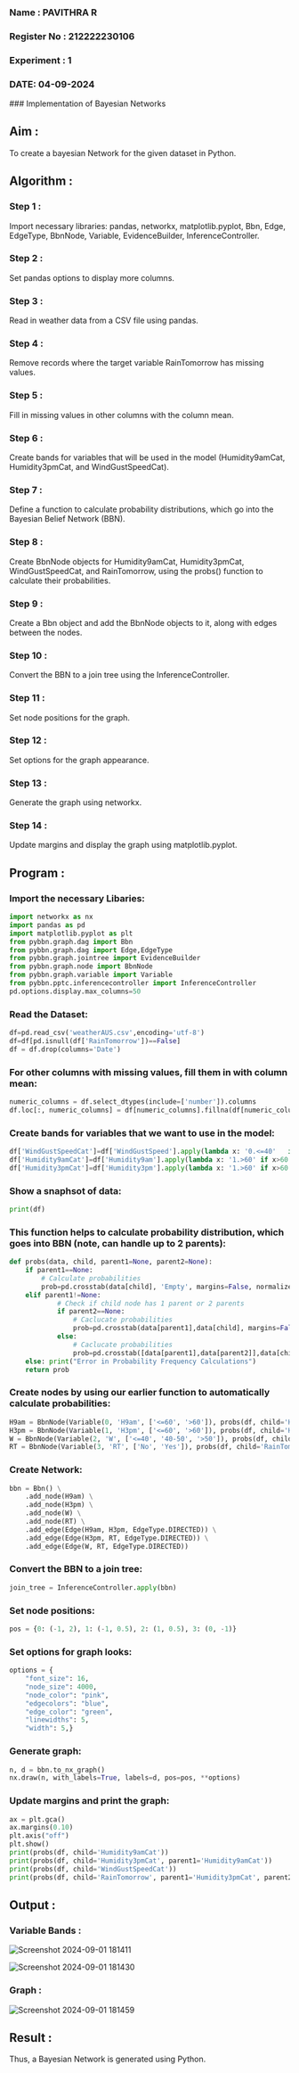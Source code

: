 <H3> Name : PAVITHRA R </H3>
<H3>Register No : 212222230106</H3>
<H3> Experiment : 1</H3>
<H3>DATE: 04-09-2024</H3>
### Implementation of Bayesian Networks

## Aim :

To create a bayesian Network for the given dataset in Python.
    
## Algorithm :

### Step 1 :

Import necessary libraries: pandas, networkx, matplotlib.pyplot, Bbn, Edge, EdgeType, BbnNode, Variable, EvidenceBuilder, InferenceController.<br/>

### Step 2 :

Set pandas options to display more columns.<br/>

### Step 3 :

Read in weather data from a CSV file using pandas.<br/>

### Step 4 :

Remove records where the target variable RainTomorrow has missing values.<br/>

### Step 5 :

Fill in missing values in other columns with the column mean.<br/>

### Step 6 :

Create bands for variables that will be used in the model (Humidity9amCat, Humidity3pmCat, and WindGustSpeedCat).<br/>

### Step 7 :

Define a function to calculate probability distributions, which go into the Bayesian Belief Network (BBN).<br/>

### Step 8 :

Create BbnNode objects for Humidity9amCat, Humidity3pmCat, WindGustSpeedCat, and RainTomorrow, using the probs() function to calculate their probabilities.<br/>

### Step 9 :

Create a Bbn object and add the BbnNode objects to it, along with edges between the nodes.<br/>

### Step 10 :

Convert the BBN to a join tree using the InferenceController.<br/>

### Step 11 :

Set node positions for the graph.<br/>

### Step 12 :

Set options for the graph appearance.<br/>

### Step 13 :

Generate the graph using networkx.<br/>

### Step 14 :

Update margins and display the graph using matplotlib.pyplot.<br/>

## Program :

### Import the necessary Libaries:

```python
import networkx as nx
import pandas as pd
import matplotlib.pyplot as plt
from pybbn.graph.dag import Bbn
from pybbn.graph.dag import Edge,EdgeType
from pybbn.graph.jointree import EvidenceBuilder
from pybbn.graph.node import BbnNode
from pybbn.graph.variable import Variable
from pybbn.pptc.inferencecontroller import InferenceController
pd.options.display.max_columns=50
```

### Read the Dataset:

```python
df=pd.read_csv('weatherAUS.csv',encoding='utf-8')
df=df[pd.isnull(df['RainTomorrow'])==False]
df = df.drop(columns='Date')
```

### For other columns with missing values, fill them in with column mean:

```python
numeric_columns = df.select_dtypes(include=['number']).columns
df.loc[:, numeric_columns] = df[numeric_columns].fillna(df[numeric_columns].mean())
```

### Create bands for variables that we want to use in the model:

```python
df['WindGustSpeedCat']=df['WindGustSpeed'].apply(lambda x: '0.<=40'   if x<=40 else '1.40-50' if 40<x<=50 else '2.>50')
df['Humidity9amCat']=df['Humidity9am'].apply(lambda x: '1.>60' if x>60 else '0.<=60')
df['Humidity3pmCat']=df['Humidity3pm'].apply(lambda x: '1.>60' if x>60 else '0.<=60')
```

### Show a snaphsot of data:

```python
print(df)
```

### This function helps to calculate probability distribution, which goes into BBN (note, can handle up to 2 parents):

```python
def probs(data, child, parent1=None, parent2=None):
    if parent1==None:
        # Calculate probabilities
        prob=pd.crosstab(data[child], 'Empty', margins=False, normalize='columns').sort_index().to_numpy().reshape(-1).tolist()
    elif parent1!=None:
            # Check if child node has 1 parent or 2 parents
            if parent2==None:
                # Caclucate probabilities
                prob=pd.crosstab(data[parent1],data[child], margins=False, normalize='index').sort_index().to_numpy().reshape(-1).tolist()
            else:
                # Caclucate probabilities
                prob=pd.crosstab([data[parent1],data[parent2]],data[child], margins=False, normalize='index').sort_index().to_numpy().reshape(-1).tolist()
    else: print("Error in Probability Frequency Calculations")
    return prob
```

### Create nodes by using our earlier function to automatically calculate probabilities:

```python
H9am = BbnNode(Variable(0, 'H9am', ['<=60', '>60']), probs(df, child='Humidity9amCat'))
H3pm = BbnNode(Variable(1, 'H3pm', ['<=60', '>60']), probs(df, child='Humidity3pmCat', parent1='Humidity9amCat'))
W = BbnNode(Variable(2, 'W', ['<=40', '40-50', '>50']), probs(df, child='WindGustSpeedCat'))
RT = BbnNode(Variable(3, 'RT', ['No', 'Yes']), probs(df, child='RainTomorrow', parent1='Humidity3pmCat', parent2='WindGustSpeedCat'))
```

### Create Network:

```python
bbn = Bbn() \
    .add_node(H9am) \
    .add_node(H3pm) \
    .add_node(W) \
    .add_node(RT) \
    .add_edge(Edge(H9am, H3pm, EdgeType.DIRECTED)) \
    .add_edge(Edge(H3pm, RT, EdgeType.DIRECTED)) \
    .add_edge(Edge(W, RT, EdgeType.DIRECTED))
```

### Convert the BBN to a join tree:

```python
join_tree = InferenceController.apply(bbn)
```

### Set node positions:

```python
pos = {0: (-1, 2), 1: (-1, 0.5), 2: (1, 0.5), 3: (0, -1)}
```

### Set options for graph looks:

```python
options = {
    "font_size": 16,
    "node_size": 4000,
    "node_color": "pink",
    "edgecolors": "blue",
    "edge_color": "green",
    "linewidths": 5,
    "width": 5,}
```

### Generate graph:

```python
n, d = bbn.to_nx_graph()
nx.draw(n, with_labels=True, labels=d, pos=pos, **options)
```

### Update margins and print the graph:

```python
ax = plt.gca()
ax.margins(0.10)
plt.axis("off")
plt.show()
print(probs(df, child='Humidity9amCat'))
print(probs(df, child='Humidity3pmCat', parent1='Humidity9amCat'))
print(probs(df, child='WindGustSpeedCat'))
print(probs(df, child='RainTomorrow', parent1='Humidity3pmCat', parent2='WindGustSpeedCat'))
```

## Output :

### Variable Bands :
![Screenshot 2024-09-01 181411](https://github.com/user-attachments/assets/6182ef77-1ac1-420a-abe7-b65c0a66df52)


![Screenshot 2024-09-01 181430](https://github.com/user-attachments/assets/c9882288-32b6-4e1e-a6d5-b667c3a403b6)


### Graph :

![Screenshot 2024-09-01 181459](https://github.com/user-attachments/assets/91d35ed4-efa4-4af6-95ee-dfc3b9f6f992)

## Result :

Thus, a Bayesian Network is generated using Python.
